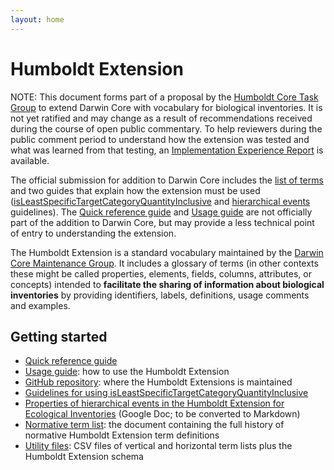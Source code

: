 ```yaml
---
layout: home
---
```


# Humboldt Extension

NOTE: This document forms part of a proposal by the [Humboldt Core Task Group](https://www.tdwg.org/community/osr/humboldt-core/) to extend Darwin Core with vocabulary for biological inventories. It is not yet ratified and may change as a result of recommendations received during the course of open public commentary. To help reviewers during the public comment period to understand how the extension was tested and what was learned from that testing, an [Implementation Experience Report](https://docs.google.com/document/d/1RFdSHoyzWCQk9qO6uup4xQjWOMzPyBb-A0mcjj98hbk/edit?usp=sharing) is available.

The official submission for addition to Darwin Core includes the [list of terms](list/) and two guides that explain how the extension must be used ([isLeastSpecificTargetCategoryQuantityInclusive](inclusive/) and [hierarchical events](https://docs.google.com/document/d/1r_XMEgB7p7OI7a5Ouq6G9oa7LmQFPcFhZZCLD9gWOIE/edit?usp=sharing) guidelines). The [Quick reference guide](terms/) and [Usage guide](https://docs.google.com/document/d/1rX4m94rtZDR_8iIe3RvRnNYKDJcmSX3ii4S5hCznEA0/edit?usp=sharing) are not officially part of the addition to Darwin Core, but may provide a less technical point of entry to understanding the extension.

The Humboldt Extension is a standard vocabulary maintained by the [Darwin Core Maintenance Group](https://www.tdwg.org/standards/dwc/#maintenance%20group). It includes a glossary of terms (in other contexts these might be called properties, elements, fields, columns, attributes, or concepts) intended to **facilitate the sharing of information about biological inventories** by providing identifiers, labels, definitions, usage comments and examples.

## Getting started

* [Quick reference guide](terms/)
* [Usage guide](https://docs.google.com/document/d/1rX4m94rtZDR_8iIe3RvRnNYKDJcmSX3ii4S5hCznEA0/edit?usp=sharing): how to use the Humboldt Extension
* [GitHub repository](https://github.com/tdwg/hc): where the Humboldt Extensions is maintained
* [Guidelines for using isLeastSpecificTargetCategoryQuantityInclusive](inclusive/)
* [Properties of hierarchical events in the Humboldt Extension for Ecological Inventories](https://docs.google.com/document/d/1r_XMEgB7p7OI7a5Ouq6G9oa7LmQFPcFhZZCLD9gWOIE/edit?usp=sharing) (Google Doc; to be converted to Markdown)
* [Normative term list](list/): the document containing the full history of normative Humboldt Extension term definitions
* [Utility files](https://github.com/tdwg/hc/tree/master/dist): CSV files of vertical and horizontal term lists plus the Humboldt Extension schema
